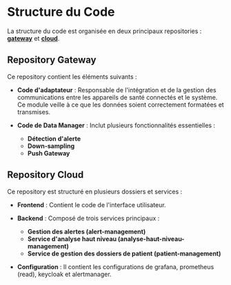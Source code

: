 # Structure du Code

La structure du code est organisée en deux principaux repositories : [**gateway**](../../gateway) et [**cloud**](../../cloud).

## Repository Gateway

Ce repository contient les éléments suivants :

- **Code d'adaptateur** : Responsable de l'intégration et de la gestion des communications entre les appareils de santé connectés et le système. Ce module veille à ce que les données soient correctement formatées et transmises.

- **Code de Data Manager** : Inclut plusieurs fonctionnalités essentielles :
    - **Détection d'alerte** 
    - **Down-sampling**
    - **Push Gateway**

## Repository Cloud

Ce repository est structuré en plusieurs dossiers et services :

- **Frontend** : Contient le code de l'interface utilisateur.

- **Backend** : Composé de trois services principaux :
    - **Gestion des alertes (alert-management)** 
    - **Service d'analyse haut niveau (analyse-haut-niveau-management)**
    - **Service de gestion des dossiers de patient (patient-management)**

- **Configuration** : Il contient les configurations de grafana, prometheus (read), keycloak et alertmanager.

